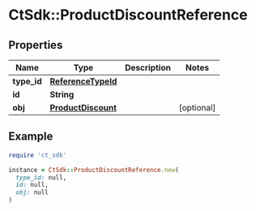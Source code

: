 # CtSdk::ProductDiscountReference

## Properties

| Name | Type | Description | Notes |
| ---- | ---- | ----------- | ----- |
| **type_id** | [**ReferenceTypeId**](ReferenceTypeId.md) |  |  |
| **id** | **String** |  |  |
| **obj** | [**ProductDiscount**](ProductDiscount.md) |  | [optional] |

## Example

```ruby
require 'ct_sdk'

instance = CtSdk::ProductDiscountReference.new(
  type_id: null,
  id: null,
  obj: null
)
```

